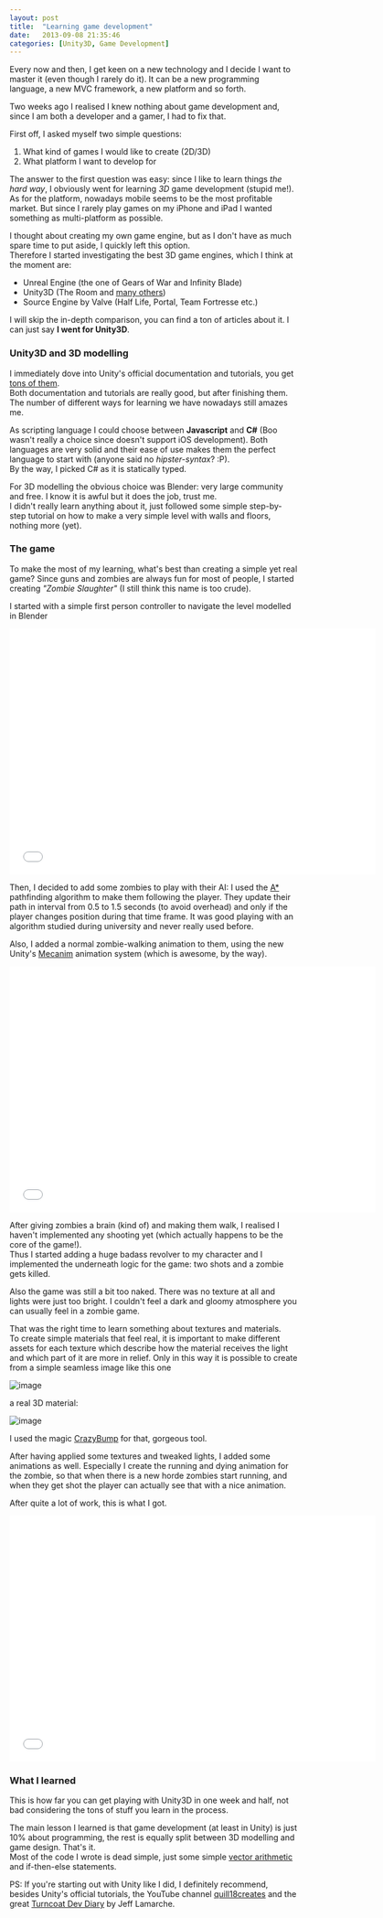 ```yaml
---
layout: post
title:  "Learning game development"
date:   2013-09-08 21:35:46
categories: [Unity3D, Game Development]
---
```


Every now and then, I get keen on a new technology and I decide I want to master it (even though I rarely do it). It can be a new programming language, a new MVC framework, a new platform and so forth.

Two weeks ago I realised I knew nothing about game development and, since I am both a developer and a gamer, I had to fix that.

First off, I asked myself two simple questions:

1. What kind of games I would like to create (2D/3D)
2. What platform I want to develop for

The answer to the first question was easy: since I like to learn things *the hard way*, I obviously went for learning *3D* game development (stupid me!).  
As for the platform, nowadays mobile seems to be the most profitable market. But since I rarely play games on my iPhone and iPad I wanted something as multi-platform as possible.

I thought about creating my own game engine, but as I don't have as much spare time to put aside, I quickly left this option.  
Therefore I started investigating the best 3D game engines, which I think at the moment are:

- Unreal Engine (the one of Gears of War and Infinity Blade)
- Unity3D (The Room and [many others](http://unity3d.com/gallery/made-with-unity/game-list))
- Source Engine by Valve (Half Life, Portal, Team Fortresse etc.)

I will skip the in-depth comparison, you can find a ton of articles about it. I can just say **I went for Unity3D**.

### Unity3D and 3D modelling

I immediately dove into Unity's official documentation and tutorials, you get [tons of them](http://unity3d.com/learn).  
Both documentation and tutorials are really good, but after finishing them. The number of different ways for learning we have nowadays still amazes me.

As scripting language I could choose between **Javascript** and **C#** (Boo wasn't really a choice since doesn't support iOS development). Both languages are very solid and their ease of use makes them the perfect language to start with (anyone said no *hipster-syntax*? :P).  
By the way, I picked C# as it is statically typed.

For 3D modelling the obvious choice was Blender: very large community and free. I know it is awful but it does the job, trust me.  
I didn't really learn anything about it, just followed some simple step-by-step tutorial on how to make a very simple level with walls and floors, nothing more (yet).

### The game

To make the most of my learning, what's best than creating a simple yet real game? Since guns and zombies are always fun for most of people, I started creating *"Zombie Slaughter"* (I still think this name is too crude).

I started with a simple first person controller to navigate the level modelled in Blender

<iframe width="640" height="430" src="//www.youtube.com/embed/nvt6T9asRC8?rel=0" frameborder="0" allowfullscreen></iframe>

Then, I decided to add some zombies to play with their AI: I used the [A*](http://en.wikipedia.org/wiki/A*_search_algorithm) pathfinding algorithm to make them following the player. They update their path in interval from 0.5 to 1.5 seconds (to avoid overhead) and only if the player changes position during that time frame.
It was good playing with an algorithm studied during university and never really used before.  

Also, I added a normal zombie-walking animation to them, using the new Unity's [Mecanim](http://unity3d.com/unity/animation/) animation system (which is awesome, by the way).

<iframe width="640" height="430" src="//www.youtube.com/embed/OOcMs-PNkTA?rel=0" frameborder="0" allowfullscreen></iframe>

After giving zombies a brain (kind of) and making them walk, I realised I haven't implemented any shooting yet (which actually happens to be the core of the game!).  
Thus I started adding a huge badass revolver to my character and I implemented the underneath logic for the game: two shots and a zombie gets killed.

Also the game was still a bit too naked. There was no texture at all and lights were just too bright. I couldn't feel a dark and gloomy atmosphere you can usually feel in a zombie game. 

That was the right time to learn something about textures and materials.  
To create simple materials that feel real, it is important to make different assets for each texture which describe how the material receives the light and which part of it are more in relief. 
Only in this way it is possible to create from a simple seamless image like this one

![image](../images/floor-texture.jpg)

a real 3D material:

![image](../images/floor3d.gif)

I used the magic [CrazyBump](http://www.crazybump.com/) for that, gorgeous tool.

After having applied some textures and tweaked lights, I added some animations as well. Especially I create the running and dying animation for the zombie, so that when there is a new horde zombies start running, and when they get shot the player can actually see that with a nice animation.

After quite a lot of work, this is what I got.

<iframe width="640" height="430" src="//www.youtube.com/embed/YjLTGf3AsZ8?rel=0" frameborder="0" allowfullscreen></iframe>



### What I learned


This is how far you can get playing with Unity3D in one week and half, not bad considering the tons of stuff you learn in the process.

The main lesson I learned is that game development (at least in Unity) is just 10% about programming, the rest is equally split between 3D modelling and game design. That's it.  
Most of the code I wrote is dead simple, just some simple [vector arithmetic](http://docs.unity3d.com/Documentation/Manual/UnderstandingVectorArithmetic.html) and if-then-else statements.

PS: If you're starting out with Unity like I did, I definitely recommend, besides Unity's official tutorials, the YouTube channel [quill18creates](http://www.youtube.com/user/quill18creates) and the great [Turncoat Dev Diary](http://iphonedevelopment.blogspot.co.uk/) by Jeff Lamarche.